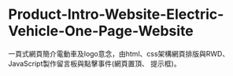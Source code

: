 # Product-Intro-Website-Electric-Vehicle-One-Page-Website
一頁式網頁簡介電動車及logo意念，由html、css架構網頁排版與RWD、JavaScript製作留言板與點擊事件(網頁置頂、 提示框)。
